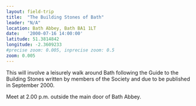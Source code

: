 ```yaml
---
layout: field-trip
title:  "The Building Stones of Bath"
leader: "N/A"
location: Bath Abbey, Bath BA1 1LT
date:   '2000-07-16 14:00:00'
latitude: 51.3814842
longitude: -2.3609233
#precise zoom: 0.005, inprecise zoom: 0.5
zoom: 0.005
---
```

This will involve a leisurely walk around Bath following the Guide to the Building Stones written by members of the Society and due to be published in September 2000.

Meet at 2.00 p.m. outside the main door of Bath Abbey.